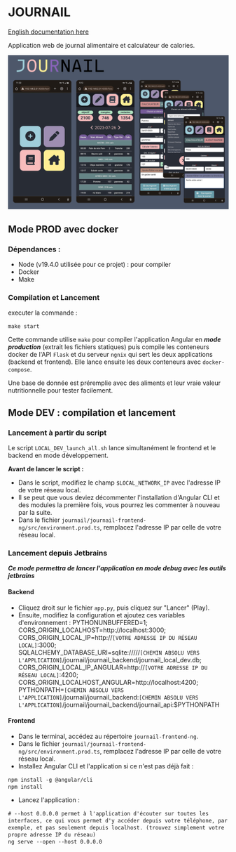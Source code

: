 # JOURNAIL
[English documentation here](README_en.md)

Application web de journal alimentaire et calculateur de calories.

![Journail App](images/presentation.png)

## Mode PROD avec docker
### Dépendances : 
- Node (v19.4.0 utilisée pour ce projet) : pour compiler 
- Docker
- Make

### Compilation et Lancement
executer la commande :
```shell
make start
```

Cette commande utilise `make` pour compiler 
l'application Angular en ***mode production*** (extrait les fichiers statiques) puis compile les conteneurs docker de l'API `Flask` et du
serveur `ngnix` qui sert les deux applications (backend et frontend).
Elle lance ensuite les deux conteneurs avec `docker-compose`.

Une base de donnée est préremplie avec des aliments et leur vraie valeur nutritionnelle pour tester facilement.

## Mode DEV : compilation et lancement 
### Lancement à partir du script

Le script `LOCAL_DEV_launch_all.sh` lance simultanément le frontend et le backend en mode développement.

**Avant de lancer le script :**  
- Dans le script, modifiez le champ `$LOCAL_NETWORK_IP` avec l'adresse IP de votre réseau local.  
- Il se peut que vous deviez décommenter l'installation d'Angular CLI et des modules la première fois, vous pourrez les commenter à nouveau par la suite.  
- Dans le fichier `journail/journail-frontend-ng/src/environment.prod.ts`, remplacez l'adresse IP par celle de votre réseau local.

### Lancement depuis Jetbrains
***Ce mode permettra de lancer l'application en mode debug avec les outils jetbrains***
#### Backend
- Cliquez droit sur le fichier `app.py`, puis cliquez sur "Lancer" (Play).
- Ensuite, modifiez la configuration et ajoutez ces variables d'environnement :
PYTHONUNBUFFERED=1;  
CORS_ORIGIN_LOCALHOST=http://localhost:3000;  
CORS_ORIGIN_LOCAL_IP=http://`[VOTRE ADRESSE IP DU RÉSEAU LOCAL]`:3000;   
SQLALCHEMY_DATABASE_URI=sqlite://///`[CHEMIN ABSOLU VERS L'APPLICATION]`/journail/journail_backend/journail_local_dev.db;  
CORS_ORIGIN_LOCAL_IP_ANGULAR=http://`[VOTRE ADRESSE IP DU RÉSEAU LOCAL]`:4200;  
CORS_ORIGIN_LOCALHOST_ANGULAR=http://localhost:4200;  
PYTHONPATH=`[CHEMIN ABSOLU VERS L'APPLICATION]`/journail/journail_backend:`[CHEMIN ABSOLU VERS L'APPLICATION]`/journail/journail_backend/journail_api:$PYTHONPATH

#### Frontend
- Dans le terminal, accédez au répertoire `journail-frontend-ng`.
- Dans le fichier `journail/journail-frontend-ng/src/environment.prod.ts`, remplacez l'adresse IP par celle de votre réseau local.
- Installez Angular CLI et l'application si ce n'est pas déjà fait :
```shell
npm install -g @angular/cli
npm install
```
- Lancez l'application :
```shell
# --host 0.0.0.0 permet à l'application d'écouter sur toutes les interfaces, ce qui vous permet d'y accéder depuis votre téléphone, par exemple, et pas seulement depuis localhost. (trouvez simplement votre propre adresse IP du réseau)
ng serve --open --host 0.0.0.0
```

